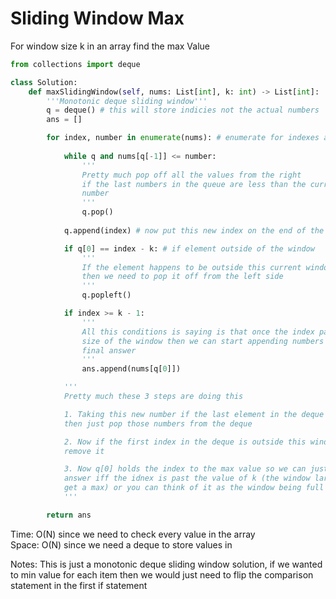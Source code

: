 # Sliding Window Max

For window size k in an array find the max Value

```Python
from collections import deque

class Solution:
    def maxSlidingWindow(self, nums: List[int], k: int) -> List[int]:
        '''Monotonic deque sliding window'''
        q = deque() # this will store indicies not the actual numbers
        ans = []

        for index, number in enumerate(nums): # enumerate for indexes as well 
            
            while q and nums[q[-1]] <= number:
                '''
                Pretty much pop off all the values from the right
                if the last numbers in the queue are less than the current 
                number
                '''
                q.pop()
            
            q.append(index) # now put this new index on the end of the deque

            if q[0] == index - k: # if element outside of the window
                '''
                If the element happens to be outside this current window
                then we need to pop it off from the left side
                '''
                q.popleft()

            if index >= k - 1:
                '''
                All this conditions is saying is that once the index passes the 
                size of the window then we can start appending numbers to the 
                final answer
                '''
                ans.append(nums[q[0]])

            '''
            Pretty much these 3 steps are doing this 

            1. Taking this new number if the last element in the deque is smaller 
            then just pop those numbers from the deque

            2. Now if the first index in the deque is outside this window go ahead and 
            remove it 

            3. Now q[0] holds the index to the max value so we can just append it to 
            answer iff the idnex is past the value of k (the window large enough to 
            get a max) or you can think of it as the window being full 
            '''

        return ans
```
Time: O(N) since we need to check every value in the array<br>
Space: O(N) since we need a deque to store values in<br>

Notes: This is just a monotonic deque sliding window solution, if we wanted to min value for each item then we would just need to flip the comparison statement in the first if statement
